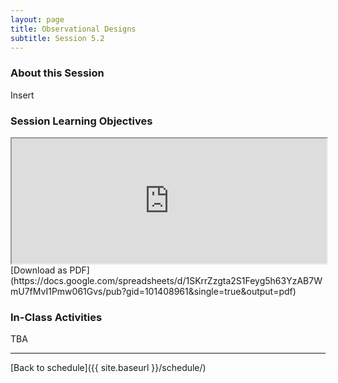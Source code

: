 ```yaml
---
layout: page
title: Observational Designs
subtitle: Session 5.2
---
```


### About this Session

Insert

### Session Learning Objectives
<iframe width="100%" height="200" src="https://docs.google.com/spreadsheets/d/1SKrrZzgta2S1Feyg5h63YzAB7WmU7fMvI1Pmw061Gvs/pubhtml?gid=101408961&amp;single=true&amp;widget=true&amp;headers=false"></iframe>
[Download as PDF](https://docs.google.com/spreadsheets/d/1SKrrZzgta2S1Feyg5h63YzAB7WmU7fMvI1Pmw061Gvs/pub?gid=101408961&single=true&output=pdf)

### In-Class Activities

TBA

* * *

[Back to schedule]({{ site.baseurl }}/schedule/)